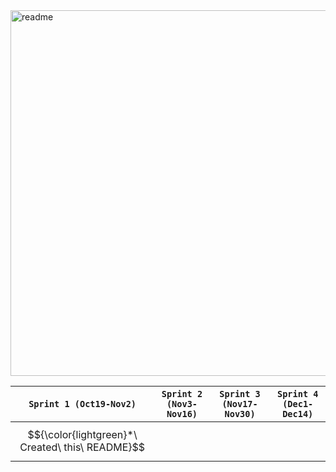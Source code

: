 <img width="585" alt="readme" src="https://user-images.githubusercontent.com/70653539/197664198-6452a470-5e89-48ca-9d78-1ee3b1c062ae.png">


|```Sprint 1 (Oct19-Nov2)```                     |```Sprint 2 (Nov3-Nov16)```|```Sprint 3 (Nov17-Nov30)```|```Sprint 4 (Dec1-Dec14)```|
|------------------------------------------------|---------------------------|----------------------------|---------------------------|
|$${\color{lightgreen}*\ Created\ this\ README}$$|                           |                            |                           |
